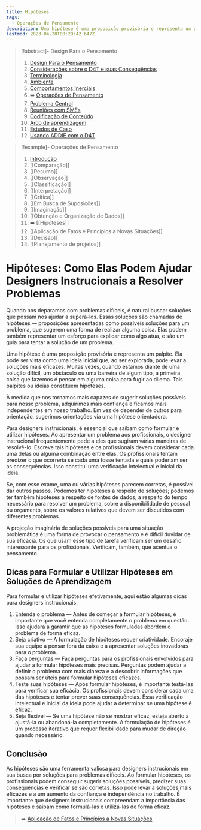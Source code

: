 ```yaml
---
title: Hipóteses
tags:
  - Operações de Pensamento
description: Uma hipótese é uma proposição provisória e representa um palpite.
lastmod: 2023-04-20T00:29:42.647Z
---
```


>[!abstract]- Design Para o Pensamento
>
>1. [Design Para o Pensamento](../Design%20Para%20o%20Pensamento.md)
>2. [Considerações sobre o D4T e suas Consequências](../Considerações%20sobre%20o%20D4T%20e%20suas%20Consequências.md)
>3. [Terminologia](../Terminologia.md)
>4. [Ambiente](../Dia%20a%20dia%20do%20Designer%20Instrucional/Ambiente.md)
>5. [Comportamentos Inerciais](../Comportamentos%20Inerciais/Comportamentos%20Inerciais.md)
>6. ➡️ [Operações de Pensamento](Operações%20de%20Pensamento.md)
>5. [Problema Central](../Dia%20a%20dia%20do%20Designer%20Instrucional/Problema%20Central.md)
>6. [Reuniões com SMEs](../Dia%20a%20dia%20do%20Designer%20Instrucional/Reuniões%20com%20SMEs.md)
>7. [Codificação de Conteúdo](../Dia%20a%20dia%20do%20Designer%20Instrucional/Codificação%20de%20Conteúdo.md)
>8. [Arco de aprendizagem](../Dia%20a%20dia%20do%20Designer%20Instrucional/Arco%20de%20aprendizagem.md)
>9. [Estudos de Caso](../Estudos%20de%20caso/Estudos%20de%20Caso.md)
>10. [Usando ADDIE com o D4T](../Dia%20a%20dia%20do%20Designer%20Instrucional/Usando%20ADDIE%20com%20o%20D4T.md)

>[!example]- Operações de Pensamento
>
>1. [Introdução](Operações%20de%20Pensamento.md)
>2. [[Comparação]]
>3. [[Resumo]]
>4. [[Observação]]
>5. [[Classificação]]
>6. [[Interpretação]]
>7. [[Crítica]]
>8. [[Em Busca de Suposições]]
>9. [[Imaginação]]
>10. [[Obtenção e Organização de Dados]]
>11. ➡️ [[Hipóteses]]
>12. [[Aplicação de Fatos e Princípios a Novas Situações]]
>13. [[Decisão]]
>14. [[Planejamento de projetos]]

# Hipóteses: Como Elas Podem Ajudar Designers Instrucionais a Resolver Problemas

Quando nos deparamos com problemas difíceis, é natural buscar soluções que possam nos ajudar a superá-los. Essas soluções são chamadas de hipóteses — proposições apresentadas como possíveis soluções para um problema, que sugerem uma forma de realizar alguma coisa. Elas podem também representar um esforço para explicar como algo atua, e são um guia para tentar a solução de um problema.

Uma hipótese é uma proposição provisória e representa um palpite. Ela pode ser vista como uma ideia inicial que, ao ser explorada, pode levar a soluções mais eficazes. Muitas vezes, quando estamos diante de uma solução difícil, um obstáculo ou uma barreira de algum tipo, a primeira coisa que fazemos é pensar em alguma coisa para fugir ao dilema. Tais palpites ou ideias constituem hipóteses.

À medida que nos tornamos mais capazes de sugerir soluções possíveis para nosso problema, adquirimos mais confiança e ficamos mais independentes em nosso trabalho. Em vez de depender de outros para orientação, sugerimos orientações via uma hipótese orientadora.

Para designers instrucionais, é essencial que saibam como formular e utilizar hipóteses. Ao apresentar um problema aos profissionais, o designer instrucional frequentemente pede a eles que sugiram várias maneiras de resolvê-lo. Escreve tais hipóteses e os profissionais devem considerar cada uma delas ou alguma combinação entre elas. Os profissionais tentam predizer o que ocorreria se cada uma fosse tentada e quais poderiam ser as consequências. Isso constitui uma verificação intelectual e inicial da ideia.

Se, com esse exame, uma ou várias hipóteses parecem corretas, é possível dar outros passos. Podemos ter hipóteses a respeito de soluções; podemos ter também hipóteses a respeito de fontes de dados, a respeito do tempo necessário para resolver um problema, sobre a disponibilidade de pessoal ou orçamento, sobre os valores relativos que devem ser discutidos com diferentes problemas.

A projeção imaginária de soluções possíveis para uma situação problemática é uma forma de provocar o pensamento e é difícil duvidar de sua eficácia. Os que usam esse tipo de tarefa verificam ser um desafio interessante para os profissionais. Verificam, também, que acentua o pensamento.

## Dicas para Formular e Utilizar Hipóteses em Soluções de Aprendizagem

Para formular e utilizar hipóteses efetivamente, aqui estão algumas dicas para designers instrucionais:

1.  Entenda o problema — Antes de começar a formular hipóteses, é importante que você entenda completamente o problema em questão. Isso ajudará a garantir que as hipóteses formuladas abordem o problema de forma eficaz.    
2.  Seja criativo — A formulação de hipóteses requer criatividade. Encoraje sua equipe a pensar fora da caixa e a apresentar soluções inovadoras para o problema.    
3.  Faça perguntas — Faça perguntas para os profissionais envolvidos para ajudar a formular hipóteses mais precisas. Perguntas podem ajudar a definir o problema com mais clareza e a descobrir informações que possam ser úteis para formular hipóteses eficazes.    
4.  Teste suas hipóteses — Após formular hipóteses, é importante testá-las para verificar sua eficácia. Os profissionais devem considerar cada uma das hipóteses e tentar prever suas consequências. Essa verificação intelectual e inicial da ideia pode ajudar a determinar se uma hipótese é eficaz.    
5.  Seja flexível — Se uma hipótese não se mostrar eficaz, esteja aberto a ajustá-la ou abandoná-la completamente. A formulação de hipóteses é um processo iterativo que requer flexibilidade para mudar de direção quando necessário. 

## Conclusão

As hipóteses são uma ferramenta valiosa para designers instrucionais em sua busca por soluções para problemas difíceis. Ao formular hipóteses, os profissionais podem conseguir sugerir soluções possíveis, predizer suas consequências e verificar se são corretas. Isso pode levar a soluções mais eficazes e a um aumento da confiança e independência no trabalho. É importante que designers instrucionais compreendam a importância das hipóteses e saibam como formulá-las e utilizá-las de forma eficaz.

> ➡️ [Aplicação de Fatos e Princípios a Novas Situações](Aplicação%20de%20Fatos%20e%20Princípios%20a%20Novas%20Situações.md)